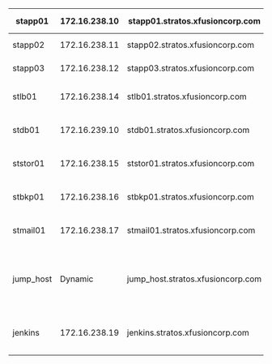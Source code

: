 | stapp01   | 172.16.238.10 | stapp01.stratos.xfusioncorp.com   | tony    | Ir0nM@n    | Nautilus App 1                 |     |
| --------- | ------------- | --------------------------------- | ------- | ---------- | ------------------------------ | --- |
| stapp02   | 172.16.238.11 | stapp02.stratos.xfusioncorp.com   | steve   | Am3ric@    | Nautilus App 2                 |     |
| stapp03   | 172.16.238.12 | stapp03.stratos.xfusioncorp.com   | banner  | BigGr33n   | Nautilus App 3                 |     |
| stlb01    | 172.16.238.14 | stlb01.stratos.xfusioncorp.com    | loki    | Mischi3f   | Nautilus HTTP LBR              |     |
| stdb01    | 172.16.239.10 | stdb01.stratos.xfusioncorp.com    | peter   | Sp!dy      | Nautilus DB Server             |     |
| ststor01  | 172.16.238.15 | ststor01.stratos.xfusioncorp.com  | natasha | Bl@kW      | Nautilus Storage Server        |     |
| stbkp01   | 172.16.238.16 | stbkp01.stratos.xfusioncorp.com   | clint   | H@wk3y3    | Nautilus Backup Server         |     |
| stmail01  | 172.16.238.17 | stmail01.stratos.xfusioncorp.com  | groot   | Gr00T123   | Nautilus Mail Server           |     |
| jump_host | Dynamic       | jump_host.stratos.xfusioncorp.com | thor    | mjolnir123 | Jump Server to Access Stork DC |     |
| jenkins   | 172.16.238.19 | jenkins.stratos.xfusioncorp.com   | jenkins | j@rv!s     | Jenkins Server for CI/CD       |     |
